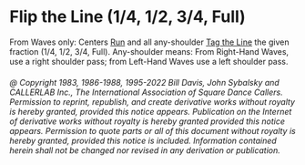 
# Flip the Line (1/4, 1/2, 3/4, Full)

From Waves only: Centers [Run](../b2/run.md) and all any-shoulder
[Tag the Line](../ms/tag.md) the given fraction (1/4, 1/2, 3/4, Full). Any-shoulder
means: From Right-Hand Waves, use a right
shoulder pass; from Left-Hand Waves use a left shoulder
pass.

###### @ Copyright 1983, 1986-1988, 1995-2022 Bill Davis, John Sybalsky and CALLERLAB Inc., The International Association of Square Dance Callers. Permission to reprint, republish, and create derivative works without royalty is hereby granted, provided this notice appears. Publication on the Internet of derivative works without royalty is hereby granted provided this notice appears. Permission to quote parts or all of this document without royalty is hereby granted, provided this notice is included. Information contained herein shall not be changed nor revised in any derivation or publication.
